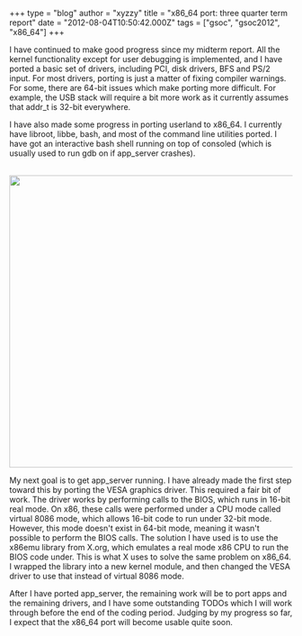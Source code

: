 +++
type = "blog"
author = "xyzzy"
title = "x86_64 port: three quarter term report"
date = "2012-08-04T10:50:42.000Z"
tags = ["gsoc", "gsoc2012", "x86_64"]
+++

I have continued to make good progress since my midterm report. All the kernel functionality except for user debugging is implemented, and I have ported a basic set of drivers, including PCI, disk drivers, BFS and PS/2 input. For most drivers, porting is just a matter of fixing compiler warnings. For some, there are 64-bit issues which make porting more difficult. For example, the USB stack will require a bit more work as it currently assumes that addr_t is 32-bit everywhere.

I have also made some progress in porting userland to x86_64. I currently have libroot, libbe, bash, and most of the command line utilities ported. I have got an interactive bash shell running on top of consoled (which is usually used to run gdb on if app_server crashes).
<!--break-->
<div align="center">
<a href="/files/images/x86_64-threequarter.png"><br />
<img src="/files/images/x86_64-threequarter.png" width="640px" height="519px" />
<br /></a>
</div>

My next goal is to get app_server running. I have already made the first step toward this by porting the VESA graphics driver. This required a fair bit of work. The driver works by performing calls to the BIOS, which runs in 16-bit real mode. On x86, these calls were performed under a CPU mode called virtual 8086 mode, which allows 16-bit code to run under 32-bit mode. However, this mode doesn't exist in 64-bit mode, meaning it wasn't possible to perform the BIOS calls. The solution I have used is to use the x86emu library from X.org, which emulates a real mode x86 CPU to run the BIOS code under. This is what X uses to solve the same problem on x86_64. I wrapped the library into a new kernel module, and then changed the VESA driver to use that instead of virtual 8086 mode.

After I have ported app_server, the remaining work will be to port apps and the remaining drivers, and I have some outstanding TODOs which I will work through before the end of the coding period. Judging by my progress so far, I expect that the x86_64 port will become usable quite soon.